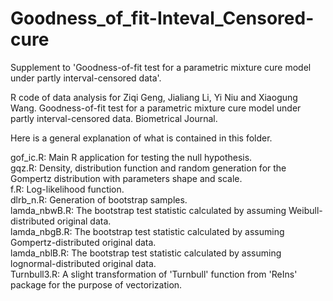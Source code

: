 # Goodness_of_fit-Inteval_Censored-cure
Supplement to 'Goodness-of-fit test for a parametric mixture cure model under partly interval-censored data'.

R code of data analysis for Ziqi Geng, Jialiang Li, Yi Niu and Xiaogung Wang. Goodness-of-fit test for a parametric mixture cure model under partly interval-censored data. Biometrical Journal. 

Here is a general explanation of what is contained in this folder.

gof_ic.R: Main R application for testing the null hypothesis.  
gqz.R: Density, distribution function and random generation for the Gompertz distribution with parameters shape and scale.  
f.R: Log-likelihood function.  
dlrb_n.R: Generation of bootstrap samples.  
lamda_nbwB.R: The bootstrap test statistic calculated by assuming Weibull-distributed original data.  
lamda_nbgB.R: The bootstrap test statistic calculated by assuming Gompertz-distributed original data.  
lamda_nblB.R: The bootstrap test statistic calculated by assuming lognormal-distributed original data.  
Turnbull3.R: A slight transformation of 'Turnbull' function from 'ReIns' package for the purpose of vectorization.
